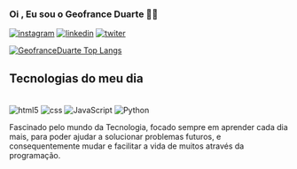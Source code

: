 
### Oi , Eu sou o Geofrance Duarte 👋😉

[![instagram](https://img.shields.io/badge/Instagram-E4405F?style=for-the-badge&logo=instagram&logoColor=white)](https://instagram.com/dev_geofrance?igshid=YmMyMTA2M2Y=)
[![linkedin](https://img.shields.io/badge/LinkedIn-0077B5?style=for-the-badge&logo=linkedin&logoColor=white
)](https://www.linkedin.com/in/geofrance-duarte-b0264b89)
[![twiter](https://img.shields.io/badge/Twitter-1DA1F2?style=for-the-badge&logo=twitter&logoColor=white
)](https://twitter.com/GeofranceD)

[![GeofranceDuarte Top Langs](https://github-readme-stats.vercel.app/api/top-langs/?username=GeofranceDuarte&layout=compact)](https://github.com/anuraghazra/github-readme-stats)

## Tecnologias do meu dia

<div style="display: inline-block"><br/>
    <img align="center" alt="html5" src="https://img.shields.io/badge/HTML5-E34F26?style=for-the-badge&logo=html5&logoColor=white"/>
    <img align="center" alt="css" src="https://img.shields.io/badge/CSS-239120?&style=for-the-badge&logo=css3&logoColor=white"/>
    <img align="center" alt="JavaScript" src="https://img.shields.io/badge/JavaScript-323330?style=for-the-badge&logo=javascript&logoColor=F7DF1E"/>
    <img align="center" alt="Python" src="https://img.shields.io/badge/Python-14354C?style=for-the-badge&logo=python&logoColor=white"/>
</div><br>

Fascinado pelo mundo da Tecnologia, focado sempre em aprender cada dia mais, para poder ajudar a solucionar problemas futuros, e consequentemente mudar e facilitar a vida de muitos através da programação.
